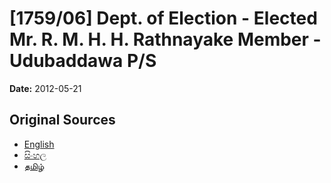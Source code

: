 # [1759/06] Dept. of Election - Elected Mr. R. M. H. H. Rathnayake Member - Udubaddawa P/S

**Date:** 2012-05-21

## Original Sources

- [English](https://documents.gov.lk/view/extra-gazettes/2012/5/1759-06_E.pdf)
- [සිංහල](https://documents.gov.lk/view/extra-gazettes/2012/5/1759-06_S.pdf)
- [தமிழ்](https://documents.gov.lk/view/extra-gazettes/2012/5/1759-06_T.pdf)

